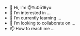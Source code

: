 - 👋 Hi, I’m @Yu0519yu
- 👀 I’m interested in ...
- 🌱 I’m currently learning ...
- 💞️ I’m looking to collaborate on ...
- 📫 How to reach me ...

<!---
Yu0519yu/Yu0519yu is a ✨ special ✨ repository because its `README.md` (this file) appears on your GitHub profile.
You can click the Preview link to take a look at your changes.
--->
